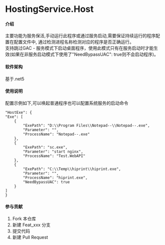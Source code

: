 # HostingService.Host

#### 介绍
主要功能为服务保活,手动运行此程序或通过服务启动,需要保证持续运行的程序配置在配置文件中,
通过检测进程名称检测对应的程序是否正确运行。  
支持跳过GAC - 服务模式下启动桌面程序，使用此模式只有在服务启动时才能生效(如果在非服务启动模式下使用了"NeedBypassUAC": true则不会启动程序)。

#### 软件架构
基于.net5

#### 使用说明
配置示例如下,可以唤起普通程序也可以配置系统服务的启动命令
```
"HostExe": {
"Exe": [
    {
        "ExePath": "D:\\Program Files\\Notepad--\\Notepad--.exe",
        "Parameter": "",
        "ProcessName": "Notepad--.exe"
    },
    {
        "ExePath": "sc.exe",
        "Parameter": "start nginx",
        "ProcessName": "Test.WebAPI"
    },
    {
        "ExePath": "C:\\Temp\\hiprint\\hiprint.exe",
        "Parameter": "",
        "ProcessName": "hiprint.exe",
        "NeedBypassUAC": true
    }
]
}
```

#### 参与贡献

1.  Fork 本仓库
2.  新建 Feat_xxx 分支
3.  提交代码
4.  新建 Pull Request
